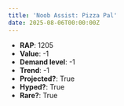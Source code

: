 ```yaml
---
title: 'Noob Assist: Pizza Pal'
date: 2025-08-06T00:00:00Z
---
```

- **RAP**: 1205
- **Value**: -1
- **Demand level**: -1
- **Trend**: -1
- **Projected?**: True
- **Hyped?**: True
- **Rare?**: True
